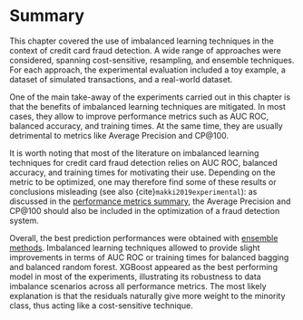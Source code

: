 # Summary

This chapter covered the use of imbalanced learning techniques in the context of credit card fraud detection. A wide range of approaches were considered, spanning cost-sensitive, resampling, and ensemble techniques. For each approach, the experimental evaluation included a toy example, a dataset of simulated transactions, and a real-world dataset.

One of the main take-away of the experiments carried out in this chapter is that the benefits of imbalanced learning techniques are mitigated. In most cases, they allow to improve performance metrics such as AUC ROC, balanced accuracy, and training times. At the same time, they are usually detrimental to metrics like Average Precision and CP@100. 

It is worth noting that most of the literature on imbalanced learning techniques for credit card fraud detection relies on AUC ROC, balanced accuracy, and training times for motivating their use. Depending on the metric to be optimized, one may therefore find some of these results or conclusions misleading (see also {cite}`makki2019experimental`): as discussed in the [performance metrics summary](Summary_Performance_Metrics), the Average Precision and CP@100 should also be included in the optimization of a fraud detection system. 

Overall, the best prediction performances were obtained with [ensemble methods](Ensembling_Strategies). Imbalanced learning techniques allowed to provide slight improvements in terms of AUC ROC or training times for balanced bagging and balanced random forest. XGBoost appeared as the best performing model in most of the experiments, illustrating its robustness to data imbalance scenarios across all performance metrics. The most likely explanation is that the residuals naturally give more weight to the minority class, thus acting like a cost-sensitive technique.


